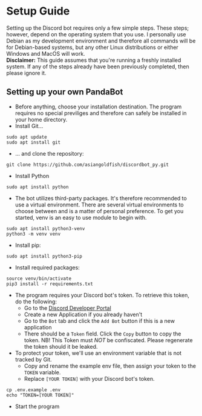 # Setup Guide
Setting up the Discord bot requires only a few simple steps. These steps; however, depend on the operating system that you use. I personally use Debian as my development environment and therefore all commands will be for Debian-based systems, but any other Linux distributions or either Windows and MacOS will work.  
**Disclaimer:** This guide assumes that you're running a freshly installed system. If any of the steps already have been previously completed, then please ignore it.

## Setting up your own PandaBot
- Before anything, choose your installation destination. The program requires no special previliges and therefore can safely be installed in your home directory.
- Install Git...
```
sudo apt update
sudo apt install git
```
- ... and clone the repository:
```
git clone https://github.com/asiangoldfish/discordbot_py.git
```
- Install Python
```
sudo apt install python
```
- The bot utilizes third-party packages. It's therefore recommended to use a virtual environment. There are several virtual environments to choose between and is a matter of personal preference. To get you started, venv is an easy to use module to begin with.  
```
sudo apt install python3-venv
python3 -m venv venv
```
- Install pip:
```
sudo apt install python3-pip
```
- Install required packages:
```
source venv/bin/activate
pip3 install -r requirements.txt
```
- The program requires your Discord bot's token. To retrieve this token, do the following:
    - Go to the [Discord Developer Portal](https://discord.com/developers/)
    - Create a new Application if you already haven't
    - Go to the `Bot` tab and click the `Add Bot` button if this is a new application
    - There should be a `Token` field. Click the `Copy` button to copy the token. NB! This Token must *NOT* be confiscated. Please regenerate the token should it be leaked.
- To protect your token, we'll use an environment variable that is not tracked by Git.
    - Copy and rename the example env file, then assign your token to the `TOKEN` variable.
    - Replace `[YOUR TOKEN]` with your Discord bot's token.
```
cp .env.example .env
echo "TOKEN=[YOUR TOKEN]"
```
- Start the program